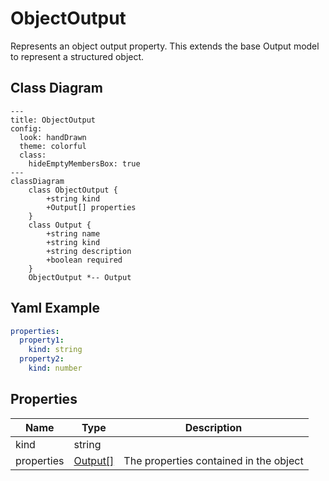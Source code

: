# ObjectOutput

Represents an object output property.
This extends the base Output model to represent a structured object.

## Class Diagram

```mermaid
---
title: ObjectOutput
config:
  look: handDrawn
  theme: colorful
  class:
    hideEmptyMembersBox: true
---
classDiagram
    class ObjectOutput {
        +string kind
        +Output[] properties
    }
    class Output {
        +string name
        +string kind
        +string description
        +boolean required
    }
    ObjectOutput *-- Output
```



## Yaml Example

```yaml
properties:
  property1:
    kind: string
  property2:
    kind: number

```




## Properties

| Name | Type | Description |
| ---- | ---- | ----------- |
| kind | string |   |
| properties | [Output[]](Output.md) | The properties contained in the object  |



